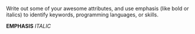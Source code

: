 Write out some of your awesome attributes, and use emphasis (like bold or italics) to identify keywords, programming languages, or skills. 

**EMPHASIS**
*ITALIC*
